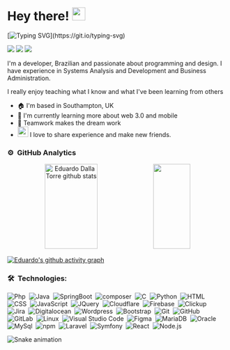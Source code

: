 # Hey there! <img src="https://user-images.githubusercontent.com/54871373/218266461-db91e064-5ffd-4976-afa1-8d6f679464cc.gif" width="30">

[![Typing SVG](https://readme-typing-svg.herokuapp.com/?color=f5f5f7&size=38&left=true&vCenter=true&width=1000&lines=My+name+is+Eduardo+Dalla+Torre;but+you+can+call+me+Du;+Be+very+welcome!)](https://git.io/typing-svg)

[<img src="https://img.shields.io/badge/Profile-0665d2?style=flat-square&logoColor=white" />](https://edudallatorre.vercel.app/)
[<img src="https://img.shields.io/badge/linkedin-0665d2?style=flat-square&logo=linkedin&logoColor=white" />](https://www.linkedin.com/in/edudallatorre/)
[<img src="https://img.shields.io/badge/codepen-0665d2?style=flat-square&logo=codepen&logoColor=white" />](https://codepen.io/edudallatorre) 
<!-- [<img src = "https://img.shields.io/badge/instagram-0665d2?style=flat-square&logo=instagram&logoColor=white">](https://www.instagram.com/edudallatorre/) -->
<!-- [<img src="https://img.shields.io/badge/discord-0665d2?style=flat-square&logo=discord&logoColor=white" />](https://discord.com/invite/EkYecEfjdN) -->
<!-- [<img src="https://img.shields.io/badge/coffee-0665d2?style=flat-square&logo=buymeacoffee&logoColor=white" />](https://www.buymeacoffee.com/dallatorre.dev/) -->
<!-- [<img src="https://img.shields.io/badge/youtube-0665d2?style=flat-square&logo=youtube&logoColor=white" />](https://www.youtube.com/c/dallatorre) -->

I'm a developer, Brazilian and passionate about programming and design. I have experience in Systems Analysis and Development and Business Administration.

I really enjoy teaching what I know and what I've been learning from others

- 🏠 I'm based in Southampton, UK
- 🧠 I'm currently learning more about web 3.0 and mobile
- 🤝 Teamwork makes the dream work
- <img src="https://user-images.githubusercontent.com/54871373/218267045-09100621-8985-4b73-96bf-f0a187980e61.gif" width="24"> I love to share experience and make new friends.

### ⚙️ &nbsp;GitHub Analytics

<div align="center">  
  <img width="49%" height="195px"  src="https://github-readme-stats.vercel.app/api?username=edudallatorre&show_icons=true&count_private=true&hide_border=true&title_color=0865d1&icon_color=0865d1&text_color=ffffff&bg_color=0d1118" alt="Eduardo Dalla Torre github stats"/> 
  <img width="41%" height="195px" src="https://github-readme-stats.vercel.app/api/top-langs/?username=edudallatorre&layout=compact&hide_border=true&title_color=0865d1&text_color=0865d1&bg_color=0d1118"/>
</div>

[![Eduardo's github activity graph](https://github-readme-activity-graph.vercel.app/graph?username=edudallatorre&bg_color=0d1118&color=f5f5f7&line=0665d1&point=f5f5f7&area=true)](https://github.com/edudallatorre/github-readme-activity-graph)

### 🛠 &nbsp;Technologies: 

![Php](https://img.shields.io/badge/-PHP-000000?style=flat&logo=Php)&nbsp;
![Java](https://img.shields.io/badge/-Java-000000?style=flat&logo=Java)&nbsp;
![SpringBoot](https://img.shields.io/badge/-SpringBoot-000000?style=flat&logo=SpringBoot)&nbsp;
![composer](https://img.shields.io/badge/-composer-000000?style=flat&logo=composer)&nbsp;
![C](https://img.shields.io/badge/-C-000000?style=flat&logo=c)&nbsp;
![Python](https://img.shields.io/badge/-Python-000000?style=flat&logo=python)&nbsp;
![HTML](https://img.shields.io/badge/-HTML-000000?style=flat&logo=HTML5)&nbsp;
![CSS](https://img.shields.io/badge/-CSS-000000?style=flat&logo=CSS3&logoColor=1572B6)&nbsp;
![JavaScript](https://img.shields.io/badge/-JavaScript-000000?style=flat&logo=javascript)&nbsp;
![JQuery](https://img.shields.io/badge/-JQuery-000000?style=flat&logo=jquery)&nbsp;
![Cloudflare](https://img.shields.io/badge/-Cloudflare-000000?style=flat&logo=cloudflare)&nbsp;
![Firebase](https://img.shields.io/badge/-Firebase-000000?style=flat&logo=firebase)&nbsp;
![Clickup](https://img.shields.io/badge/-Clickup-000000?style=flat&logo=clickup)&nbsp;
![Jira](https://img.shields.io/badge/-Jira-000000?style=flat&logo=jira)&nbsp;
![Digitalocean](https://img.shields.io/badge/-DigitalOcean-000000?style=flat&logo=digitalocean)&nbsp;
![Wordpress](https://img.shields.io/badge/-wordpress-000000?style=flat&logo=wordpress)&nbsp;
![Bootstrap](https://img.shields.io/badge/-Bootstrap-000000?style=flat&logo=bootstrap)&nbsp;
![Git](https://img.shields.io/badge/-Git-000000?style=flat&logo=git)&nbsp;
![GitHub](https://img.shields.io/badge/-GitHub-000000?style=flat&logo=github)&nbsp;
![GitLab](https://img.shields.io/badge/-gitlab-000000?style=flat&logo=gitlab)&nbsp;
![Linux](https://img.shields.io/badge/-Linux-000000?style=flat&logo=linux)&nbsp;
![Visual Studio Code](https://img.shields.io/badge/-VSCode-000000?style=flat&logo=visual-studio-code&logoColor=007ACC)&nbsp;
![Figma](https://img.shields.io/badge/-figma-000000?style=flat&logo=figma)&nbsp;
![MariaDB](https://img.shields.io/badge/-MariaDB-000000?style=flat&logo=mariadb)&nbsp;
![Oracle](https://img.shields.io/badge/-Oracle-000000?style=flat&logo=oracle)&nbsp;
![MySql](https://img.shields.io/badge/-MySql-000000?style=flat&logo=mysql)&nbsp;
![npm](https://img.shields.io/badge/-npm-000000?style=flat&logo=npm)&nbsp;
![Laravel](https://img.shields.io/badge/-Laravel-000000?style=flat&logo=laravel)&nbsp;
![Symfony](https://img.shields.io/badge/-Symfony-000000?style=flat&logo=symfony)&nbsp;
![React](https://img.shields.io/badge/-React-000000?style=flat&logo=react)&nbsp;
![Node.js](https://img.shields.io/badge/-Node.js-000000?style=flat&logo=node.js)&nbsp;

![Snake animation](https://github.com/eduardodallatorre/eduardodallatorre/blob/main/svg/grid-snake.svg)
